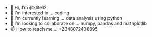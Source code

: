 - 👋 Hi, I’m @klite12
- 👀 I’m interested in ... coding
- 🌱 I’m currently learning ... data analysis using python
- 💞️ I’m looking to collaborate on ... numpy, pandas and mathplotlib
- 📫 How to reach me ... +2348072408895

<!---
klite12/klite12 is a ✨ special ✨ repository because its `README.md` (this file) appears on your GitHub profile.
You can click the Preview link to take a look at your changes.
--->
